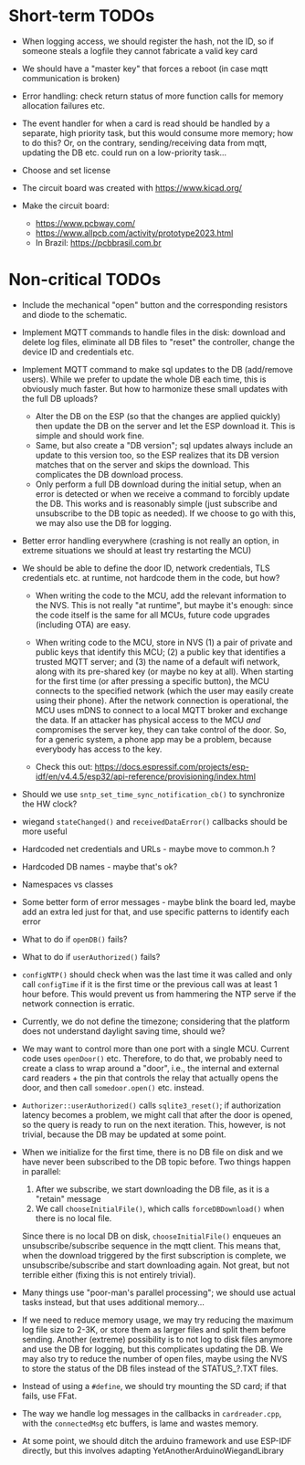 # Short-term TODOs

 * When logging access, we should register the hash, not the ID, so
   if someone steals a logfile they cannot fabricate a valid key card

 * We should have a "master key" that forces a reboot (in case mqtt
   communication is broken)

 * Error handling: check return status of more function calls for
   memory allocation failures etc.

 * The event handler for when a card is read should be handled by a
   separate, high priority task, but this would consume more memory;
   how to do this? Or, on the contrary, sending/receiving data from
   mqtt, updating the DB etc. could run on a low-priority task...

 * Choose and set license

 * The circuit board was created with <https://www.kicad.org/>

 * Make the circuit board:
   * <https://www.pcbway.com/>
   * <https://www.allpcb.com/activity/prototype2023.html>
   * In Brazil: <https://pcbbrasil.com.br>


# Non-critical TODOs

 * Include the mechanical "open" button and the corresponding resistors
   and diode to the schematic.

 * Implement MQTT commands to handle files in the disk: download and
   delete log files, eliminate all DB files to "reset" the controller,
   change the device ID and credentials etc.

 * Implement MQTT command to make sql updates to the DB (add/remove
   users). While we prefer to update the whole DB each time, this is
   obviously much faster. But how to harmonize these small updates
   with the full DB uploads?
   - Alter the DB on the ESP (so that the changes are applied quickly)
     then update the DB on the server and let the ESP download it.
     This is simple and should work fine.
   - Same, but also create a "DB version"; sql updates always include
     an update to this version too, so the ESP realizes that its DB
     version matches that on the server and skips the download. This
     complicates the DB download process.
   - Only perform a full DB download during the initial setup, when
     an error is detected or when we receive a command to forcibly
     update the DB. This works and is reasonably simple (just subscribe
     and unsubscribe to the DB topic as needed). If we choose to go
     with this, we may also use the DB for logging.

 * Better error handling everywhere (crashing is not really an option,
   in extreme situations we should at least try restarting the MCU)

 * We should be able to define the door ID, network credentials, TLS
   credentials etc. at runtime, not hardcode them in the code, but how?

   - When writing the code to the MCU, add the relevant information to
     the NVS. This is not really "at runtime", but maybe it's enough:
     since the code itself is the same for all MCUs, future code upgrades
     (including OTA) are easy.

   - When writing code to the MCU, store in NVS (1) a pair of private
     and public keys that identify this MCU; (2) a public key that
     identifies a trusted MQTT server; and (3) the name of a default
     wifi network, along with its pre-shared key (or maybe no key
     at all). When starting for the first time (or after pressing
     a specific button), the MCU connects to the specified network
     (which the user may easily create using their phone). After the
     network connection is operational, the MCU uses mDNS to connect
     to a local MQTT broker and exchange the data. If an attacker has
     physical access to the MCU *and* compromises the server key, they
     can take control of the door. So, for a generic system, a phone
     app may be a problem, because everybody has access to the key.

   - Check this out: <https://docs.espressif.com/projects/esp-idf/en/v4.4.5/esp32/api-reference/provisioning/index.html>

 * Should we use `sntp_set_time_sync_notification_cb()` to synchronize
   the HW clock?

 * wiegand `stateChanged()` and `receivedDataError()` callbacks should
   be more useful

 * Hardcoded net credentials and URLs - maybe move to common.h ?

 * Hardcoded DB names - maybe that's ok?

 * Namespaces vs classes

 * Some better form of error messages - maybe blink the board led,
   maybe add an extra led just for that, and use specific patterns
   to identify each error

 * What to do if `openDB()` fails?

 * What to do if `userAuthorized()` fails?

 * `configNTP()` should check when was the last time it was called
   and only call `configTime` if it is the first time or the previous
   call was at least 1 hour before. This would prevent us from hammering
   the NTP serve if the network connection is erratic.

 * Currently, we do not define the timezone; considering that the platform
   does not understand daylight saving time, should we?

 * We may want to control more than one port with a single MCU. Current
   code uses `openDoor()` etc. Therefore, to do that, we probably need to
   create a class to wrap around a "door", i.e., the internal and external
   card readers + the pin that controls the relay that actually opens the
   door, and then call `somedoor.open()` etc. instead.

 * `Authorizer::userAuthorized()` calls `sqlite3_reset()`; if authorization
   latency becomes a problem, we might call that after the door is opened,
   so the query is ready to run on the next iteration. This, however, is
   not trivial, because the DB may be updated at some point.

 * When we initialize for the first time, there is no DB file on disk and
   we have never been subscribed to the DB topic before. Two things happen
   in parallel:

   1. After we subscribe, we start downloading the DB file, as it is a
      "retain" message
   2. We call `chooseInitialFile()`, which calls `forceDBDownload()` when
      there is no local file.

   Since there is no local DB on disk, `chooseInitialFile()` enqueues an
   unsubscribe/subscribe sequence in the mqtt client. This means that,
   when the download triggered by the first subscription is complete,
   we unsubscribe/subscribe and start downloading again. Not great, but
   not terrible either (fixing this is not entirely trivial).

 * Many things use "poor-man's parallel processing"; we should use
   actual tasks instead, but that uses additional memory...

 * If we need to reduce memory usage, we may try reducing the maximum log
   file size to 2-3K, or store them as larger files and split them before
   sending. Another (extreme) possibility is to not log to disk files
   anymore and use the DB for logging, but this complicates updating the
   DB. We may also try to reduce the number of open files, maybe using the
   NVS to store the status of the DB files instead of the STATUS_?.TXT
   files.

 * Instead of using a `#define`, we should try mounting the SD card; if
   that fails, use FFat.

 * The way we handle log messages in the callbacks in `cardreader.cpp`,
   with the `connectedMsg` etc buffers, is lame and wastes memory.

 * At some point, we should ditch the arduino framework and use ESP-IDF
   directly, but this involves adapting YetAnotherArduinoWiegandLibrary
